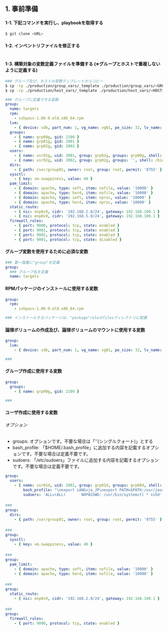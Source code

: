 ## 1. 事前準備

#### 1-1. 下記コマンドを実行し、playbookを取得する

```bash
$ git clone <URL>
```

#### 1-2. インベントリファイルを修正する

```bash

```

#### 1-3. 構築対象の変数定義ファイルを準備する (※グループとホストで重複しないように定義する)

```bash
### グループ及び、ホストの変数テンプレートからコピー
$ cp -rp ./production/group_vars/_template ./production/group_vars/<GROUP>
$ cp -rp ./production/host_vars/_template ./production/host_vars/<HOST>
```

```yaml
### グループに定義できる変数
group:
  name: targets
  rpm:
    - sshpass-1.06-9.el8.x86_64.rpm
  lvm:
    - { device: sdb, part_num: 1, vg_name: vg01, pe_size: 32, lv_name: lv01, fs_type: xfs, mount_point: /app }
  groups:
    - { name: grp00g, gid: 2100 }
    - { name: grp01g, gid: 2001 }
    - { name: grp02g, gid: 2002 }
  users:
    - { name: usr01g, uid: 2001, group: grp01g, groups: grp00g, shell: /bin/bash, home: /home/usr01g, password: usr01g }
    - { name: usr02g, uid: 2002, group: grp02g, groups: '', shell: /bin/bash, home: /home/usr02g, password: usr02g }
  dirs:
    - { path: /var/group01, owner: root, group: root, permit: '0755' }
  sysctl:
    - { key: vm.swappiness, value: 40 }
  pam_limit:
    - { domain: apache, type: soft, item: nofile, value: '10000' }
    - { domain: apache, type: hard, item: nofile, value: '10000' }
    - { domain: apache, type: soft, item: nproc, value: '10000' }
    - { domain: apache, type: hard, item: nproc, value: '10000' }
  static_route:
    - { nic: enp0s9, cidr: '192.168.2.0/24', gateway: 192.168.100.1 }
    - { nic: enp0s9, cidr: '192.168.5.0/24', gateway: 192.168.100.1 }
  firewall_rules:
    - { port: 9000, protocol: tcp, state: enabled }
    - { port: 9001, protocol: tcp, state: enabled }
    - { port: 9002, protocol: tcp, state: enabled }
    - { port: 9001, protocol: tcp, state: disabled }
```

#### グループ変数を使用するために必須な変数

```yaml
### 第一階層に"group"を定義
group:
  ### グループ名を定義　　　　　　　　　　　
  name: targets          
```

#### RPMパッケージのインストールに使用する変数

```yaml
group:
  rpm:
    - sshpass-1.06-9.el8.x86_64.rpm

### インストールするパッケージは、"package"roleのfilesディレクトリに配置
```

#### 論理ボリュームの作成及び、論理ボリュームのマウントに使用する変数

```yaml
group:
  lvm:
    - { device: sdb, part_num: 1, vg_name: vg01, pe_size: 32, lv_name: lv01, fs_type: xfs, mount_point: /app }

### 
```

#### グループ作成に使用する変数

```yaml
group:
  groups:
    - { name: grp00g, gid: 2100 }

### 
```

#### ユーザ作成に使用する変数

###### オプション

- groups: オプションです。不要な場合は「''(シングルクォート)」とする
- bash_profile: 「$HOME/.bash_profile」に追加する内容を記載するオプションです。不要な場合は定義不要です。
- sudoers: 「/etc/sudoers」ファイルに追加する内容を記載するオプションです。不要な場合は定義不要です。

```yaml
group:
  users:
    - { name: usr01d, uid: 1001, group: grp01d, groups: grp00d, shell: /bin/bash, home: /home/usr01d, password: usr01d,
        bash_profile: "\nexport LANG=ja_JP\nexport PATH=$PATH:/usr/java/defalut/lib\n",
        sudoers: 'ALL=(ALL)       NOPASSWD: /usr/bin/systemctl * sshd' }
```

#### 

```yaml
### 
group:
  dirs:
    - { path: /var/group01, owner: root, group: root, permit: '0755' }
```

#### 

```yaml
### 
group:
  sysctl:
    - { key: vm.swappiness, value: 40 }
```

#### 

```yaml
### 
group:
  pam_limit:
    - { domain: apache, type: soft, item: nofile, value: '10000' }
    - { domain: apache, type: hard, item: nofile, value: '10000' }
```

#### 

```yaml
### 
group:
  static_route:
    - { nic: enp0s9, cidr: '192.168.2.0/24', gateway: 192.168.100.1 }
```

#### 

```yaml
### 
group:
  firewall_rules:
    - { port: 9000, protocol: tcp, state: enabled }
```
